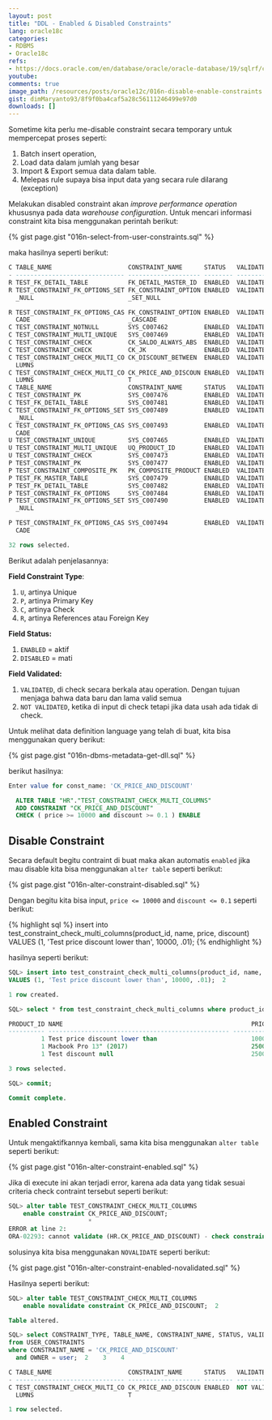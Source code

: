 ```yaml
---
layout: post
title: "DDL - Enabled & Disabled Constraints"
lang: oracle18c
categories:
- RDBMS
- Oracle18c
refs: 
- https://docs.oracle.com/en/database/oracle/oracle-database/19/sqlrf/constraint.html#GUID-1055EA97-BA6F-4764-A15F-1024FD5B6DFE
youtube: 
comments: true
image_path: /resources/posts/oracle12c/016n-disable-enable-constraints
gist: dimMaryanto93/8f9f0ba4caf5a28c56111246499e97d0
downloads: []
---
```


Sometime kita perlu me-disable constraint secara temporary untuk mempercepat proses seperti:

1. Batch insert operation, 
2. Load data dalam jumlah yang besar 
3. Import & Export semua data dalam table.
4. Melepas rule supaya bisa input data yang secara rule dilarang (exception)

Melakukan disabled constraint akan _improve performance operation_ khususnya pada data _warehouse configuration_. Untuk mencari informasi constraint kita bisa menggunakan perintah berikut:

{% gist page.gist "016n-select-from-user-constraints.sql" %}

maka hasilnya seperti berikut:

```sql
C TABLE_NAME                     CONSTRAINT_NAME      STATUS   VALIDATED
- ------------------------------ -------------------- -------- -------------
R TEST_FK_DETAIL_TABLE           FK_DETAIL_MASTER_ID  ENABLED  VALIDATED
R TEST_CONSTRAINT_FK_OPTIONS_SET FK_CONSTRAINT_OPTION ENABLED  VALIDATED
  _NULL                          _SET_NULL

R TEST_CONSTRAINT_FK_OPTIONS_CAS FK_CONSTRAINT_OPTION ENABLED  VALIDATED
  CADE                           _CASCADE
C TEST_CONSTRAINT_NOTNULL        SYS_C007462          ENABLED  VALIDATED
C TEST_CONSTRAINT_MULTI_UNIQUE   SYS_C007469          ENABLED  VALIDATED
C TEST_CONSTRAINT_CHECK          CK_SALDO_ALWAYS_ABS  ENABLED  VALIDATED
C TEST_CONSTRAINT_CHECK          CK_JK                ENABLED  VALIDATED
C TEST_CONSTRAINT_CHECK_MULTI_CO CK_DISCOUNT_BETWEEN  ENABLED  VALIDATED
  LUMNS
C TEST_CONSTRAINT_CHECK_MULTI_CO CK_PRICE_AND_DISCOUN ENABLED  VALIDATED
  LUMNS                          T
C TABLE_NAME                     CONSTRAINT_NAME      STATUS   VALIDATED
C TEST_CONSTRAINT_PK             SYS_C007476          ENABLED  VALIDATED
C TEST_FK_DETAIL_TABLE           SYS_C007481          ENABLED  VALIDATED
C TEST_CONSTRAINT_FK_OPTIONS_SET SYS_C007489          ENABLED  VALIDATED
  _NULL
C TEST_CONSTRAINT_FK_OPTIONS_CAS SYS_C007493          ENABLED  VALIDATED
  CADE
U TEST_CONSTRAINT_UNIQUE         SYS_C007465          ENABLED  VALIDATED
U TEST_CONSTRAINT_MULTI_UNIQUE   UQ_PRODUCT_ID        ENABLED  VALIDATED
U TEST_CONSTRAINT_CHECK          SYS_C007473          ENABLED  VALIDATED
P TEST_CONSTRAINT_PK             SYS_C007477          ENABLED  VALIDATED
P TEST_CONSTRAINT_COMPOSITE_PK   PK_COMPOSITE_PRODUCT ENABLED  VALIDATED
P TEST_FK_MASTER_TABLE           SYS_C007479          ENABLED  VALIDATED
P TEST_FK_DETAIL_TABLE           SYS_C007482          ENABLED  VALIDATED
P TEST_CONSTRAINT_FK_OPTIONS     SYS_C007484          ENABLED  VALIDATED
P TEST_CONSTRAINT_FK_OPTIONS_SET SYS_C007490          ENABLED  VALIDATED
  _NULL

P TEST_CONSTRAINT_FK_OPTIONS_CAS SYS_C007494          ENABLED  VALIDATED
  CADE

32 rows selected.
```

Berikut adalah penjelasannya:

**Field Constraint Type**:

1. `U`, artinya Unique
2. `P`, artinya Primary Key
3. `C`, artinya Check
4. `R`, artinya References atau Foreign Key

**Field Status:**

1. `ENABLED` = aktif
2. `DISABLED` = mati

**Field Validated:**

1. `VALIDATED`, di check secara berkala atau  operation. Dengan tujuan menjaga bahwa data baru dan lama valid semua
2. `NOT VALIDATED`, ketika di input di check tetapi jika data usah ada tidak di check.

Untuk melihat data definition language yang telah di buat, kita bisa menggunakan query berikut:

{% gist page.gist "016n-dbms-metadata-get-dll.sql" %}

berikut hasilnya:

```sql
Enter value for const_name: 'CK_PRICE_AND_DISCOUNT'

  ALTER TABLE "HR"."TEST_CONSTRAINT_CHECK_MULTI_COLUMNS" 
  ADD CONSTRAINT "CK_PRICE_AND_DISCOUNT" 
  CHECK ( price >= 10000 and discount >= 0.1 ) ENABLE
```

## Disable Constraint

Secara default begitu contraint di buat maka akan automatis `enabled` jika mau disable kita bisa menggunakan `alter table` seperti berikut:

{% gist page.gist "016n-alter-constraint-disabled.sql" %}

Dengan begitu kita bisa input, `price <= 10000` and `discount <= 0.1` seperti berikut:

{% highlight sql %}
insert into test_constraint_check_multi_columns(product_id, name, price, discount)
VALUES (1, 'Test price discount lower than', 10000, .01);
{% endhighlight %}

hasilnya seperti berikut:

```sql
SQL> insert into test_constraint_check_multi_columns(product_id, name, price, discount)
VALUES (1, 'Test price discount lower than', 10000, .01);  2

1 row created.

SQL> select * from test_constraint_check_multi_columns where product_id = 1;

PRODUCT_ID NAME                                                    PRICE   DISCOUNT
---------- -------------------------------------------------- ---------- ----------
         1 Test price discount lower than                          10000        .01
         1 Macbook Pro 13" (2017)                                  25000         .2
         1 Test discount null                                      25000

3 rows selected.

SQL> commit;

Commit complete.
```

## Enabled Constraint

Untuk mengaktifkannya kembali, sama kita bisa menggunakan `alter table` seperti berikut:

{% gist page.gist "016n-alter-constraint-enabled.sql" %}

Jika di execute ini akan terjadi error, karena ada data yang tidak sesuai criteria check contraint tersebut seperti berikut:

```sql
SQL> alter table TEST_CONSTRAINT_CHECK_MULTI_COLUMNS
    enable constraint CK_PRICE_AND_DISCOUNT;
                      *
ERROR at line 2:
ORA-02293: cannot validate (HR.CK_PRICE_AND_DISCOUNT) - check constraint violated


```

solusinya kita bisa menggunakan `NOVALIDATE` seperti berikut:

{% gist page.gist "016n-alter-constraint-enabled-novalidated.sql" %}

Hasilnya seperti berikut:

```sql
SQL> alter table TEST_CONSTRAINT_CHECK_MULTI_COLUMNS
    enable novalidate constraint CK_PRICE_AND_DISCOUNT;  2

Table altered.

SQL> select CONSTRAINT_TYPE, TABLE_NAME, CONSTRAINT_NAME, STATUS, VALIDATED
from USER_CONSTRAINTS
where CONSTRAINT_NAME = 'CK_PRICE_AND_DISCOUNT'
  and OWNER = user;  2    3    4

C TABLE_NAME                     CONSTRAINT_NAME      STATUS   VALIDATED
- ------------------------------ -------------------- -------- -------------
C TEST_CONSTRAINT_CHECK_MULTI_CO CK_PRICE_AND_DISCOUN ENABLED  NOT VALIDATED
  LUMNS                          T

1 row selected.
```